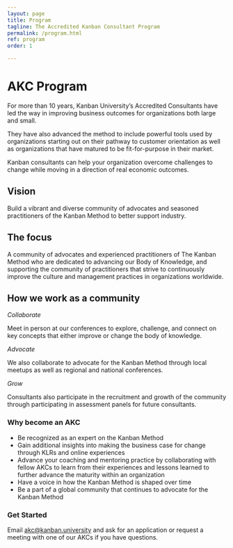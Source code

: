 ```yaml
---
layout: page
title: Program
tagline: The Accredited Kanban Consultant Program
permalink: /program.html
ref: program
order: 1

---
```

# AKC Program

For more than 10 years, Kanban University’s Accredited Consultants have led the way in improving business outcomes for organizations both large and small. 

They have also advanced the method to include powerful tools used by organizations starting out on their pathway to customer orientation as well as organizations that have matured to be fit-for-purpose in their market. 

Kanban consultants can help your organization overcome challenges to change while moving in a direction of real economic outcomes.

## Vision 

Build a vibrant and diverse community of advocates and seasoned practitioners of the Kanban Method to better support industry.

## The focus

A community of advocates and experienced practitioners of The Kanban Method who are dedicated to advancing our Body of Knowledge, and supporting the community of practitioners that strive to continuously improve the culture and management practices in organizations worldwide.

## How we work as a community

*Collaborate*

Meet in person at our conferences to explore, challenge, and connect on key concepts that either improve or change the body of knowledge.

*Advocate*

We also collaborate to advocate for the Kanban Method through local meetups as well as regional and national conferences. 

*Grow*

Consultants also participate in the recruitment and growth of the community through participating in assessment panels for future consultants. 

### Why become an AKC
- Be recognized as an expert on the Kanban Method
- Gain additional insights into making the business case for change through KLRs and online experiences
- Advance your coaching and mentoring practice by collaborating with fellow AKCs to learn from their experiences and lessons learned to further advance the maturity within an organization
- Have a voice in how the Kanban Method is shaped over time
- Be a part of a global community that continues to advocate for the Kanban Method

### Get Started

Email akc@kanban.university and ask for an application or request a meeting with one of our AKCs if you have questions.